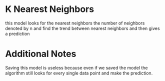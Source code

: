 # K Nearest Neighbors

this model looks for the nearest neighbors the number of neighbors denoted by n and find the trend between nearest neighbors and then gives a prediction

# Additional Notes

Saving this model is useless because even if we saved the model the algorithm still looks for every single data point and make the prediction.